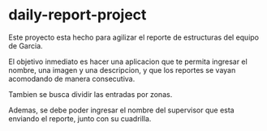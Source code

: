 # daily-report-project

Este proyecto esta hecho para agilizar el reporte de estructuras del equipo de Garcia.

El objetivo inmediato es hacer una aplicacion que te permita ingresar el nombre, una imagen y una descripcion, y que los reportes se vayan acomodando de manera consecutiva. 

Tambien se busca dividir las entradas por zonas.

Ademas, se debe poder ingresar el nombre del supervisor que esta enviando el reporte, junto con su cuadrilla.

